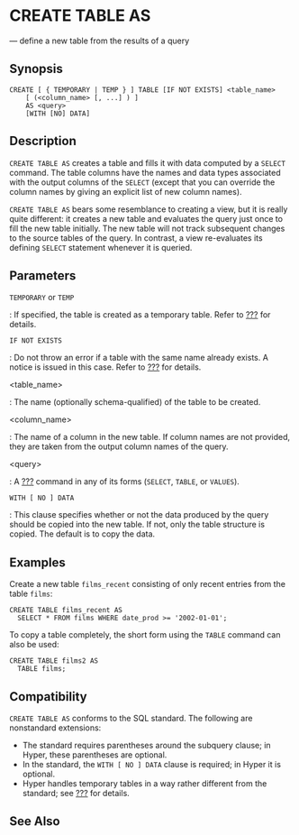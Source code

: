 # CREATE TABLE AS

— define a new table from the results of a query

## Synopsis

```
CREATE [ { TEMPORARY | TEMP } ] TABLE [IF NOT EXISTS] <table_name>
    [ (<column_name> [, ...] ) ]
    AS <query>
    [WITH [NO] DATA]
```

## Description

`CREATE TABLE AS` creates a table and fills it with data computed by a
`SELECT` command. The table columns have the names and data types
associated with the output columns of the `SELECT` (except that you can
override the column names by giving an explicit list of new column
names).

`CREATE TABLE AS` bears some resemblance to creating a view, but it is
really quite different: it creates a new table and evaluates the query
just once to fill the new table initially. The new table will not track
subsequent changes to the source tables of the query. In contrast, a
view re-evaluates its defining `SELECT` statement whenever it is
queried.

## Parameters

`TEMPORARY` or `TEMP`

:   If specified, the table is created as a temporary table. Refer to
    [???](#sql-createtable) for details.

`IF NOT EXISTS`

:   Do not throw an error if a table with the same name already exists.
    A notice is issued in this case. Refer to [???](#sql-createtable)
    for details.

\<table_name\>

:   The name (optionally schema-qualified) of the table to be created.

\<column_name\>

:   The name of a column in the new table. If column names are not
    provided, they are taken from the output column names of the query.

\<query\>

:   A [???](#sql-select) command in any of its forms (`SELECT`, `TABLE`,
    or `VALUES`).

`WITH [ NO ] DATA`

:   This clause specifies whether or not the data produced by the query
    should be copied into the new table. If not, only the table
    structure is copied. The default is to copy the data.

## Examples

Create a new table `films_recent` consisting of only recent entries from
the table `films`:

    CREATE TABLE films_recent AS
      SELECT * FROM films WHERE date_prod >= '2002-01-01';

To copy a table completely, the short form using the `TABLE` command can
also be used:

    CREATE TABLE films2 AS
      TABLE films;

## Compatibility

`CREATE TABLE AS` conforms to the SQL standard. The following are
nonstandard extensions:

-   The standard requires parentheses around the subquery clause; in
    Hyper, these parentheses are optional.
-   In the standard, the `WITH [ NO ] DATA` clause is required; in Hyper
    it is optional.
-   Hyper handles temporary tables in a way rather different from the
    standard; see [???](#sql-createtable) for details.

## See Also
